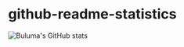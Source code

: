 # github-readme-statistics

![Buluma's GitHub stats](https://github-readme-stats.vercel.app/api?username=buluma&show=reviews,discussions_started,discussions_answered,prs_merged,prs_merged_percentage)

